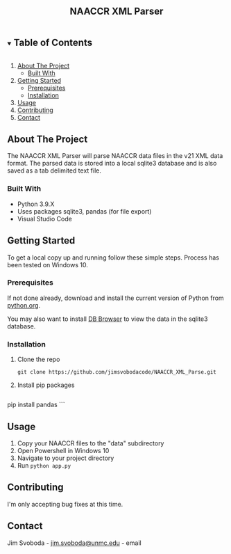 <p align="center">

  <h2 align="center">NAACCR XML Parser</h3>

  <p align="center">

  </p>
</p>



<!-- TABLE OF CONTENTS -->
<details open="open">
  <summary><h2 style="display: inline-block">Table of Contents</h2></summary>
  <ol>
    <li>
      <a href="#about-the-project">About The Project</a>
      <ul>
        <li><a href="#built-with">Built With</a></li>
      </ul>
    </li>
    <li>
      <a href="#getting-started">Getting Started</a>
      <ul>
        <li><a href="#prerequisites">Prerequisites</a></li>
        <li><a href="#installation">Installation</a></li>
      </ul>
    </li>
    <li><a href="#usage">Usage</a></li>
    <li><a href="#contributing">Contributing</a></li>
    <li><a href="#contact">Contact</a></li>
  </ol>
</details>



<!-- ABOUT THE PROJECT -->
## About The Project


The NAACCR XML Parser will parse NAACCR data files in the v21 XML data format.  The parsed data is stored into a local sqlite3 database and is also saved as a tab delimited text file.


### Built With

* Python 3.9.X
* Uses packages sqlite3, pandas (for file export)
* Visual Studio Code


<!-- GETTING STARTED -->
## Getting Started

To get a local copy up and running follow these simple steps.  Process has been tested on Windows 10.

### Prerequisites

If not done already, download and install the current version of Python from [python.org](https://www.python.org/).

You may also want to install [DB Browser](https://sqlitebrowser.org/) to view the data in the sqlite3 database.


### Installation

1. Clone the repo
   ```
   git clone https://github.com/jimsvobodacode/NAACCR_XML_Parse.git
   ```
2. Install pip packages
   ```
pip install pandas
	```


<!-- USAGE EXAMPLES -->
## Usage

1. Copy your NAACCR files to the "data" subdirectory
2. Open Powershell in Windows 10
3. Navigate to your project directory
4. Run ```python app.py```


<!-- CONTRIBUTING -->
## Contributing

I'm only accepting bug fixes at this time.




<!-- CONTACT -->
## Contact

Jim Svoboda - jim.svoboda@unmc.edu - email
